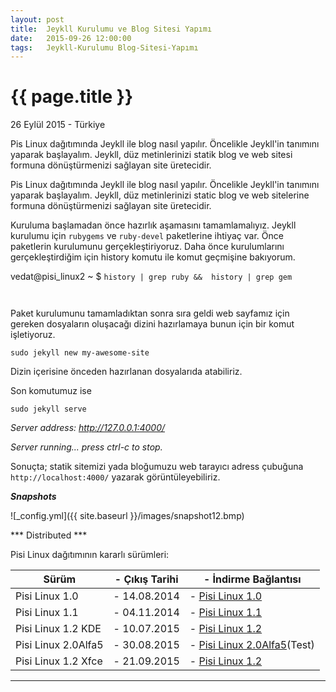 ```yaml
---
layout: post
title:  Jeykll Kurulumu ve Blog Sitesi Yapımı
date:   2015-09-26 12:00:00
tags:   Jeykll-Kurulumu Blog-Sitesi-Yapımı
---
```


{{ page.title }}
================

<p class="meta">26 Eylül 2015 - Türkiye</p>

Pis Linux dağıtımında Jeykll ile blog nasıl yapılır. Öncelikle Jeykll'in tanımını yaparak başlayalım. Jeykll, düz metinlerinizi statik blog ve web sitesi formuna  dönüştürmenizi sağlayan site üretecidir.

Pis Linux dağıtımında Jeykll ile blog nasıl yapılır. Öncelikle Jeykll'in tanımını yaparak başlayalım. Jeykll, düz metinlerinizi static blog ve web sitelerine formuna  dönüştürmenizi sağlayan site üretecidir.

Kuruluma başlamadan önce hazırlık aşamasını tamamlamalıyız. Jeykll kurulumu için ```rubygems``` ve ```ruby-devel``` paketlerine ihtiyaç var. Önce paketlerin kurulumunu gerçekleştiriyoruz. Daha önce kurulumlarını gerçekleştirdiğim için history komutu ile komut geçmişine bakıyorum. 

vedat@pisi_linux2 ~ $ ```history | grep ruby &&  history | grep gem```

```sudo pisi it rubygems && sudo pisi it ruby-devel
```

```sudo gem install therubyracer && sudo gem install rdiscount
```

Paket kurulumunu tamamladıktan sonra sıra geldi web sayfamız için gereken dosyaların oluşacağı dizini hazırlamaya bunun için bir komut işletiyoruz.

```sudo jekyll new my-awesome-site```

Dizin içerisine önceden hazırlanan dosyalarıda atabiliriz.

Son komutumuz ise

```sudo jekyll serve```

*Server address: http://127.0.0.1:4000/*

*Server running... press ctrl-c to stop.*

Sonuçta; statik sitemizi yada bloğumuzu web tarayıcı adress çubuğuna ```http://localhost:4000/``` yazarak görüntüleyebiliriz.

***Snapshots***

![_config.yml]({{ site.baseurl }}/images/snapshot12.bmp)

*** Distributed ***

Pisi Linux dağıtımının kararlı sürümleri:

| Sürüm                  |- Çıkış Tarihi |- İndirme Bağlantısı |
|------------------------|---------------|---------------------|
| Pisi Linux 1.0         |- 14.08.2014   |- [Pisi Linux 1.0](https://sourceforge.net/projects/pisilinux/files/1.0/)|
| Pisi Linux 1.1         |- 04.11.2014   |- [Pisi Linux 1.1](https://sourceforge.net/projects/pisilinux/files/1.1/)|
| Pisi Linux 1.2 KDE     |- 10.07.2015   |- [Pisi Linux 1.2](https://sourceforge.net/projects/pisilinux/files/1.2/)|
| Pisi Linux 2.0Alfa5    |- 30.08.2015   |- [Pisi Linux 2.0Alfa5](https://openload.co/f/vuimrNgPjSE/Pisi-Linux-2.0-Alfa5-KDE5-KaraKedi-x86_64.iso)(Test)
| Pisi Linux 1.2 Xfce    |- 21.09.2015   |- [Pisi Linux 1.2](https://openload.co/f/R6JeYpGW3BM/Pisi-Linux-1.2-XFCE-x86_64.iso)|


---